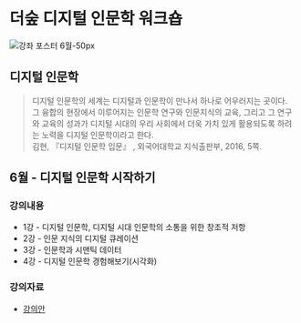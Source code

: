 # 더숲 디지털 인문학 워크숍
![강좌 포스터 6월-50px](https://drive.google.com/uc?id=1_zVXjz12NFYgJJI1IikL_Dhj-eEs2RIr)

## 디지털 인문학
> 디지털 인문학의 세계는 디지털과 인문학이 만나서 하나로 어우러지는 곳이다. 그 융합의 현장에서 이루어지는 인문학 연구와 인문지식의 교육, 그리고 그 연구와 교육의 성과가 디지털 시대의 우리 사회에서 더욱 가치 있게 활용되도록 하려는 노력을 디지털 인문학이라고 한다. <br/> 김현, 『디지털 인문학 입문』 , 외국어대학교 지식출판부, 2016, 5쪽.


## 6월 - 디지털 인문학 시작하기
### 강의내용
* 1강 - 디지털 인문학, 디지털 시대 인문학의 소통을 위한 창조적 저항
* 2강 - 인문 지식의 디지털 큐레이션
* 3강 - 인문학과 시맨틱 데이터
* 4강 - 디지털 인문학 경험해보기(시각화)

### 강의자료
* [강의안](https://drive.google.com/open?id=1bniSKPrd4x5bXbnxrQs1oJnDQMFjtC8y)
